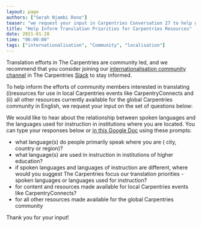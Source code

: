 ```yaml
---
layout: page
authors: ["Serah Njambi Rono"]
teaser: "we request your input in Carpentries Conversation 27 to help guide resource translation priorities and efforts by our community"
title: "Help Inform Translation Priorities for Carpentries Resources"
date: 2021-01-28
time: "06:00:00"
tags: ["internationalisation", "Community", "localisation"]
---
```


Translation efforts in The Carpentries are community led, and we recommend that you consider joining our [internationalisation community channel](https://swcarpentry.slack.com/archives/CL357S0CD) in The Carpentries [Slack](https://swc-slack-invite.herokuapp.com/) to stay informed.

To help inform the efforts of community members interested in translating (i)resources for use in local Carpentries events like CarpentryConnects and (ii) all other resources currently available for the global Carpentries community in English, we request your input on the set of questions below:

We would like to hear about the relationship between spoken languages and the languages used for instruction in institutions where you are located. You can type your responses below or [in this Google Doc](https://docs.google.com/document/d/1HDoy3cKqC94jIK7LgtKLLUMQ5wzMXivWO4Zo8g7iHXk/edit?usp=sharing) using these prompts: 
- what language(s) do people primarily speak where you are ( city, country or region)? 
- what language(s) are used in instruction in institutions of higher education? 
- if spoken languages and languages of instruction are different, where would you suggest The Carpentries focus our translation priorities - spoken languages or languages used for instruction?
 - for content and resources made available for local Carpentries events like CarpentryConnects?
 - for all other resources made available for the global Carpentries community

Thank you for your input!

